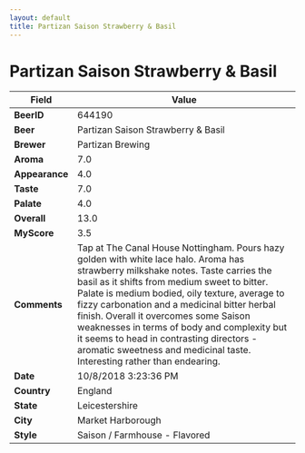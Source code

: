 ```yaml
---
layout: default
title: Partizan Saison Strawberry & Basil
---
```


# Partizan Saison Strawberry & Basil

| Field         | Value     |
|---------------|-----------|
| **BeerID** | 644190 |
| **Beer** | Partizan Saison Strawberry & Basil |
| **Brewer** | Partizan Brewing |
| **Aroma** | 7.0 |
| **Appearance** | 4.0 |
| **Taste** | 7.0 |
| **Palate** | 4.0 |
| **Overall** | 13.0 |
| **MyScore** | 3.5 |
| **Comments** | Tap at The Canal House Nottingham. Pours hazy golden with white lace halo. Aroma has strawberry milkshake notes. Taste carries the basil as it shifts from medium sweet to bitter. Palate is medium bodied, oily texture, average to fizzy carbonation and a medicinal bitter herbal finish. Overall it overcomes some Saison weaknesses in terms of body and complexity but it seems to head in contrasting directors - aromatic sweetness and medicinal taste. Interesting rather than endearing. |
| **Date** | 10/8/2018 3:23:36 PM |
| **Country** | England |
| **State** | Leicestershire |
| **City** | Market Harborough |
| **Style** | Saison / Farmhouse - Flavored |
